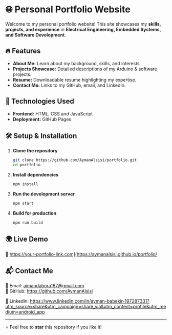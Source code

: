 # 🌐 Personal Portfolio Website

Welcome to my personal portfolio website! This site showcases my **skills, projects, and experience** in **Electrical Engineering, Embedded Systems, and Software Development**.

## 🔥 Features
- **About Me:** Learn about my background, skills, and interests.
- **Projects Showcase:** Detailed descriptions of my Arduino & software projects.
- **Resume:** Downloadable resume highlighting my expertise.
- **Contact Me:** Links to my GitHub, email, and LinkedIn.

## 🚀 Technologies Used
- **Frontend:** HTML, CSS and JavaScript
- **Deployment:** GitHub Pages


## 🛠 Setup & Installation
1. **Clone the repository**
   ```bash
   git clone https://github.com/AymanAlsisi/portfolio.git
   cd portfolio
   ```
2. **Install dependencies**
   ```bash
   npm install
   ```
3. **Run the development server**
   ```bash
   npm start
   ```
4. **Build for production**
   ```bash
   npm run build
   ```

## 🌍 Live Demo
🔗 https://your-portfolio-link.com](https://aymanalsisi.github.io/portfolio/

## 📬 Contact Me
📧 Email: aimandabora167@gmail.com  
🐙 GitHub: https://github.com/AymanAlsisi

💼 LinkedIn: https://www.linkedin.com/in/ayman-babekir-197287331?utm_source=share&utm_campaign=share_via&utm_content=profile&utm_medium=android_app

---
⭐ Feel free to **star** this repository if you like it!
